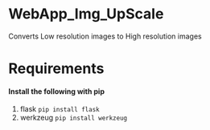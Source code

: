 # WebApp_Img_UpScale
Converts Low resolution images to High resolution images

# Requirements  
#### Install the following with pip
1. flask  `pip install flask`
2. werkzeug  `pip install werkzeug`

